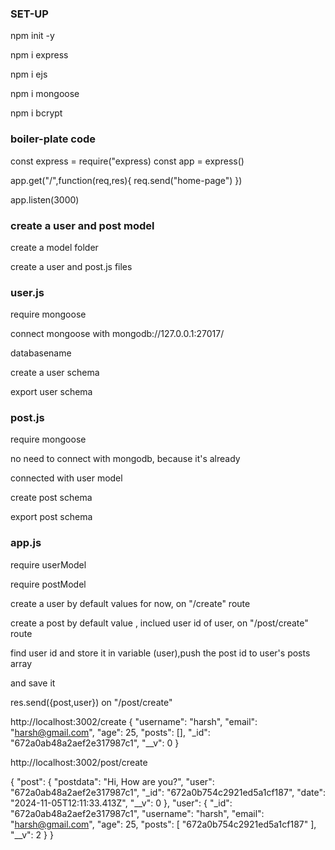 <h3>SET-UP</h3>

<p>npm init -y</p>
<p>npm i express</p>
<p>npm i ejs</p>
<p>npm i mongoose</p>
<p>npm i bcrypt</p>

<!--boiler-plate code  -->
<h3>boiler-plate code</h3>

const express = require("express)
const app = express()

app.get("/",function(req,res){
    req.send("home-page")
})

app.listen(3000)

<!-- create a user and post model -->
<h3>create a user and post model</h3>

<p>create a model folder</p>
<p>create a user and post.js files</p>

<!-- user.js -->
<h3>user.js</h3>

<p>require mongoose</p>
<p>connect mongoose with mongodb://127.0.0.1:27017/<p>databasename</p>
<p>create a user schema</p>
<p>export user schema </p>

<!-- post.js -->
<h3>post.js</h3>

<p>require mongoose</p>
<p>no need to connect with mongodb, because it's already <p>connected with user model</p>
<p>create post schema</p>
<p>export post schema</p>


<!-- app.js -->
<h3>app.js</h3>

<p>require userModel</p>
<p>require postModel</p>
<p>create a user by default values for now, on "/create" route</p>
<p>create a post by default value , inclued user id of user, on "/post/create" route</p>
<p>find user id and store it in variable (user),push the post id to user's posts array</p>
<p>and save it</p>
<p>res.send({post,user}) on "/post/create"</p>







http://localhost:3002/create
{
  "username": "harsh",
  "email": "harsh@gmail.com",
  "age": 25,
  "posts": [],
  "_id": "672a0ab48a2aef2e317987c1",
  "__v": 0
}


http://localhost:3002/post/create


{
  "post": {
    "postdata": "Hi, How are you?",
    "user": "672a0ab48a2aef2e317987c1",
    "_id": "672a0b754c2921ed5a1cf187",
    "date": "2024-11-05T12:11:33.413Z",
    "__v": 0
  },
  "user": {
    "_id": "672a0ab48a2aef2e317987c1",
    "username": "harsh",
    "email": "harsh@gmail.com",
    "age": 25,
    "posts": [
      "672a0b754c2921ed5a1cf187"
    ],
    "__v": 2
  }
}